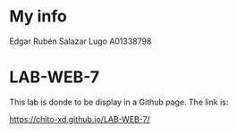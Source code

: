 # My info

Edgar Rubén Salazar Lugo A01338798

# LAB-WEB-7

This lab is donde to be display in a Github page. The link is: 

https://chito-xd.github.io/LAB-WEB-7/
